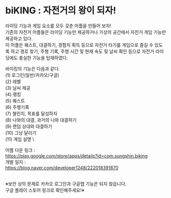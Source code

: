 # biKING : 자전거의 왕이 되자!
라이딩 기능과 게임 요소를 모두 갖춘 어플을 만들어 보자!\
기존의 자전거 어플들은 라이딩 기능만 제공하거나 가상의 공간에서 자전거 게임 기능만 제공하고 있다.\
이 어플은 퀘스트, 대결하기, 경험치 획득 등으로 자전거 타기를 게임으로 즐길 수 있도록 하고 경로 찾기, 주행 기록, 주행 시간 및 현재 속도 및 날씨 확인 등으로 자전거 라이딩에도 충실한 기능을 탑재하였다.

바이킹의 기능은 다음과 같다. \
(1) 로그인(일반/카카오/구글) \
(2) 레벨 \
(3) 날씨 제공 \
(4) 랭킹 \
(5) 퀘스트 \
(6) 주행기록 \
(7) 챌린지, 목표를 달성하자 \
(8) 나와의 대결, 과거의 나와 대결하기 \
(9) 랜덤 상대와 대결하기 \
(10) 그냥 달리기 \
(11) 게임 설명 \

어플 다운 링크 : \
https://play.google.com/store/apps/details?id=com.sungshin.biking \
개발 일지 : \
https://blog.naver.com/developer1248/222018391870

\
※보안 상의 문제로 카카오 로그인과 구글맵 기능은 되지 않습니다.\
구글 플레이 스토어 링크로 확인해주세요!※

